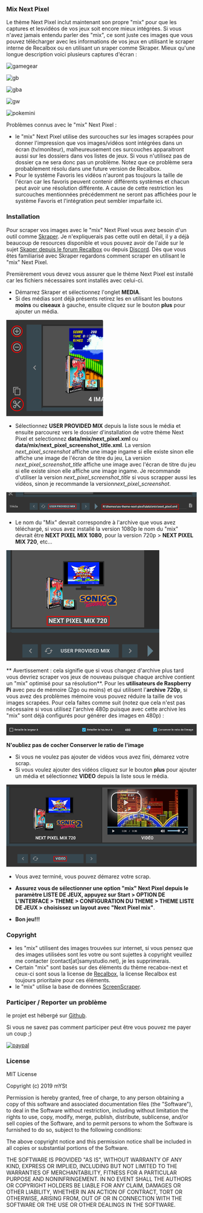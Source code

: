 ### Mix Next Pixel
Le thème Next Pixel inclut maintenant son propre "mix" pour que les captures et lesvidéos de vos jeux soit encore mieux intégrées. Si vous n'avez jamais entendu parler des "mix", ce sont juste ces images que vous pouvez télécharger avec les informations de vos jeux en utilisant le scraper interne de Recalbox ou en utilisant un sraper comme Skraper. Mieux qu'une longue description voici plusieurs captures d'écran :

![gamegear](https://raw.githubusercontent.com/samystudio/es-next-pixel/master/screenshots/gamegear.gif)

![gb](https://raw.githubusercontent.com/samystudio/es-next-pixel/master/screenshots/gb.gif)

![gba](https://raw.githubusercontent.com/samystudio/es-next-pixel/master/screenshots/gba.gif)

![gw](https://raw.githubusercontent.com/samystudio/es-next-pixel/master/screenshots/gw.gif)

![pokemini](https://raw.githubusercontent.com/samystudio/es-next-pixel/master/screenshots/pokemini.gif)

Problèmes connus avec le "mix" Next Pixel :
- le "mix" Next Pixel utilise des surcouches sur les images scrapées pour donner l'impression que vos images/vidéos sont intégrées dans un écran (tv/moniteur), malheureusement ces surcouches apparaitront aussi sur les dossiers dans vos listes de jeux. Si vous n'utilisez pas de dossier ça ne sera donc pas un problème. Notez que ce problème sera probablement résolu dans une future version de Recalbox.
- Pour le système Favoris les vidéos n'auront pas toujours la taille de l'écran car les favoris peuvent contenir différents systèmes et chacun peut avoir une résolution différente. A cause de cette restriction les surcouches mentionnées précédemment ne seront pas affichées pour le système Favoris et l'intégration peut sembler imparfaite ici.


### Installation
Pour scraper vos images avec le "mix" Next Pixel vous avez besoin d'un outil comme [Skraper](https://www.skraper.net/). Je n'expliquerais pas cette outil en détail, il y a déjà beaucoup de resources disponible et vous pouvez avoir de l'aide sur le sujet [Skaper depuis le forum Recalbox](https://forum.recalbox.com/topic/13953/soft-skraper) ou depuis [Discord](https://discordapp.com/invite/VNNBkaq). Dès que vous êtes familiarisé avec Skraper regardons comment scraper en utilisant le "mix" Next Pixel.

Premièrement vous devez vous assurer que le thème Next Pixel est installé car les fichiers nécessaires sont installés avec celui-ci.
- Démarrez Skraper et sélectionnez l'onglet **MEDIA**.
- Si des médias sont déjà présents retirez les en utilisant les boutons **moins** ou **ciseaux** à gauche, ensuite cliquez sur le bouton **plus** pour ajouter un média.

![0](https://raw.githubusercontent.com/samystudio/es-next-pixel/master/data/mix/help/0.png)

- Sélectionnez **USER PROVIDED MIX** depuis la liste sous le média et ensuite parcourez vers le dossier d'installation de votre thème Next Pixel et selectionnez **data/mix/next_pixel.xml** ou **data/mix/next_pixel_screenshot_title.xml**. La version *next_pixel_screenshot* affiche une image ingame si elle existe sinon elle affiche une image de l'écran de titre du jeu, La version *next_pixel_screenshot_title* affiche une image avec l'écran de titre du jeu si elle existe sinon elle affiche une image ingame. Je recommande d'utiliser la version *next_pixel_screenshot_title* si vous scrapper aussi les vidéos, sinon je recommande la version*next_pixel_screenshot*.

![0](https://raw.githubusercontent.com/samystudio/es-next-pixel/master/data/mix/help/1.png)

- Le nom du "Mix" devrait correspondre à l'archive que vous avez téléchargé, si vous avez installé la version 1080p le nom du "mix" devrait être **NEXT PIXEL MIX 1080**, pour la version 720p > **NEXT PIXEL MIX 720**, etc...

![0](https://raw.githubusercontent.com/samystudio/es-next-pixel/master/data/mix/help/2.png)

** Avertissement : cela signifie que si vous changez d'archive plus tard vous devriez scraper vos jeux de nouveau puisque chaque archive contient un "mix" optimisé pour sa résolution**.
Pour les **utilisateurs de Raspberry Pi** avec peu de mémoire (2go ou moins) et qui utilisent l'**archive 720p**, si vous avez des problèmes mémoire vous pouvez réduire la taille de vos images scrapées. Pour cela faites comme suit (notez que cela n'est pas nécessaire si vous utilisez l'archive 480p puisque avec cette archive les "mix" sont déjà configurés pour générer des images en 480p) :

![0](https://raw.githubusercontent.com/samystudio/es-next-pixel/master/data/mix/help/3.png)

**N'oubliez pas de cocher Conserver le ratio de l'image** 
- Si vous ne voulez pas ajouter de vidéos vous avez fini, démarez votre scrap.
- Si vous voulez ajouter des vidéos cliquez sur le bouton **plus** pour ajouter un média et sélectionnez **VIDEO** depuis la liste sous le média.

![0](https://raw.githubusercontent.com/samystudio/es-next-pixel/master/data/mix/help/4.png)

- Vous avez terminé, vous pouvez démarez votre scrap.

- **Assurez vous de sélectionner une option "mix" Next Pixel depuis le paramètre LISTE DE JEUX, appuyez sur Start > OPTION DE L'INTERFACE > THEME > CONFIGURATION DU THEME > THEME LISTE DE JEUX > choisissez un layout avec "Next Pixel mix"**.
- **Bon jeu!!!**


### Copyright
- les "mix" utilisent des images trouvées sur internet, si vous pensez que des images utilisées sont les votre ou sont sujettes à copyright veuillez me contacter (contact[at]samystudio.net), je les supprimerais.
- Certain "mix" sont basés sur des éléments du thème recabox-next et ceux-ci sont sous la license de [Recalbox](https://gitlab.com/recalbox/recalbox-themes), la license Recalbox est toujours prioritaire pour ces éléments.
- le "mix" utilise la base de données [ScreenScraper](https://www.screenscraper.fr/).


### Participer / Reporter un problème
le projet est hébergé sur [Github](https://github.com/SamYStudiO/es-theme-next-pixel).

Si vous ne savez pas comment participer peut être vous pouvez me payer un coup ;)

[![paypal](https://www.paypalobjects.com/fr_FR/i/btn/btn_donateCC_LG.gif)](https://www.paypal.com/cgi-bin/webscr?cmd=_s-xclick&hosted_button_id=GZTG62E8M467W&source=url)


### License
MIT License

Copyright (c) 2019 mYSt

Permission is hereby granted, free of charge, to any person obtaining a copy
of this software and associated documentation files (the "Software"), to deal
in the Software without restriction, including without limitation the rights
to use, copy, modify, merge, publish, distribute, sublicense, and/or sell
copies of the Software, and to permit persons to whom the Software is
furnished to do so, subject to the following conditions:

The above copyright notice and this permission notice shall be included in all
copies or substantial portions of the Software.

THE SOFTWARE IS PROVIDED "AS IS", WITHOUT WARRANTY OF ANY KIND, EXPRESS OR
IMPLIED, INCLUDING BUT NOT LIMITED TO THE WARRANTIES OF MERCHANTABILITY,
FITNESS FOR A PARTICULAR PURPOSE AND NONINFRINGEMENT. IN NO EVENT SHALL THE
AUTHORS OR COPYRIGHT HOLDERS BE LIABLE FOR ANY CLAIM, DAMAGES OR OTHER
LIABILITY, WHETHER IN AN ACTION OF CONTRACT, TORT OR OTHERWISE, ARISING FROM,
OUT OF OR IN CONNECTION WITH THE SOFTWARE OR THE USE OR OTHER DEALINGS IN THE
SOFTWARE.


